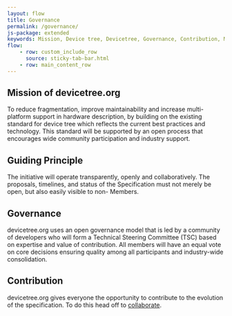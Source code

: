 ```yaml
---
layout: flow
title: Governance
permalink: /governance/
js-package: extended
keywords: Mission, Device tree, Devicetree, Governance, Contribution, Membership
flow:
    - row: custom_include_row
      source: sticky-tab-bar.html
    - row: main_content_row
---
```

## Mission of devicetree.org

To reduce fragmentation, improve maintainability and increase multi-platform support in hardware description, by building on the existing standard for device tree which reflects the current best practices and technology. This standard will be supported by an open process that encourages wide community participation and industry support.

## Guiding Principle

The initiative will operate transparently, openly and collaboratively. The proposals, timelines, and status of the Specification must not merely be open, but also easily visible to non- Members.

## Governance

devicetree.org uses an open governance model that is led by a community of developers who will form a Technical Steering Committee (TSC) based on expertise and value of contribution. All members will have an equal vote on core decisions ensuring quality among all participants and industry-wide consolidation.

## Contribution

devicetree.org gives everyone the opportunity to contribute to the evolution of the specification. To do this head off to [collaborate](http://www.devicetree.org/collaborate/).

